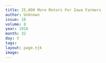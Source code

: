 ```yaml
---
title: 25,000 More Motors For Iowa Farmers
author: Unknown
issue: 16
volume: 8
year: 1916
month: 32
day: V
tags:
layout: page.njk
image:
---
```



